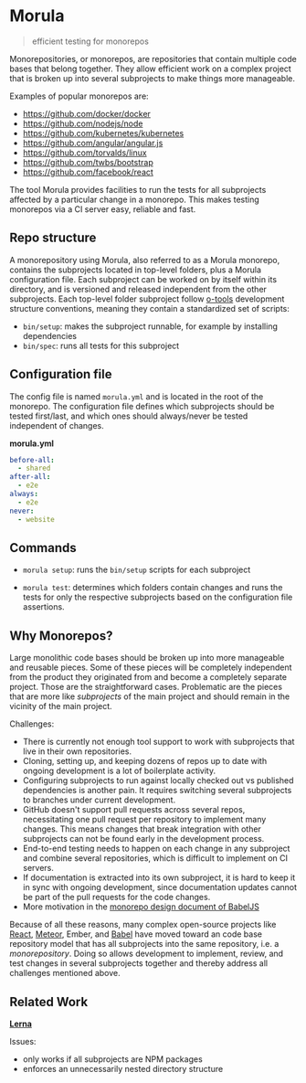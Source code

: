 # Morula

> efficient testing for monorepos


Monorepositories, or monorepos, are repositories that contain multiple code bases that belong together.
They allow efficient work on a complex project
that is broken up into several subprojects
to make things more manageable.

Examples of popular monorepos are:

* https://github.com/docker/docker
* https://github.com/nodejs/node
* https://github.com/kubernetes/kubernetes
* https://github.com/angular/angular.js
* https://github.com/torvalds/linux
* https://github.com/twbs/bootstrap
* https://github.com/facebook/react

The tool Morula provides facilities
to run the tests for all subprojects
affected by a particular change in a monorepo.
This makes testing monorepos via a CI server easy, reliable and fast.


## Repo structure

A monorepository using Morula, also referred to as a Morula monorepo, contains the subprojects located in top-level folders,
plus a Morula configuration file.
Each subproject can be worked on by itself within its directory,
and is versioned and released independent from the other subprojects.
Each top-level folder subproject follow
[o-tools](https://github.com/Originate/o-tools-node) development structure conventions,
meaning they contain a standardized set of scripts:
- `bin/setup`: makes the subproject runnable, for example by installing dependencies
- `bin/spec`: runs all tests for this subproject


## Configuration file

The config file is named `morula.yml` and
is located in the root of the monorepo.
The configuration file defines which subprojects should be tested first/last,
and which ones should always/never be tested independent of changes.

__morula.yml__
```yml
before-all:
  - shared
after-all:
  - e2e
always:
  - e2e
never:
  - website
```


## Commands

- `morula setup`:
  runs the `bin/setup` scripts for each subproject

- `morula test`:
  determines which folders contain changes
  and runs the tests for only the respective subprojects
  based on the configuration file assertions.


## Why Monorepos?

Large monolithic code bases should be broken up
into more manageable and reusable pieces.
Some of these pieces will be completely independent
from the product they originated from
and become a completely separate project.
Those are the straightforward cases.
Problematic are the pieces that are more like _subprojects_ of the main project
and should remain in the vicinity of the main project.

Challenges:

* There is currently not enough tool support
to work with subprojects that live in their own repositories.
* Cloning, setting up, and keeping dozens of repos up to date
with ongoing development is a lot of boilerplate activity.
* Configuring subprojects to run against locally checked out
vs published dependencies is another pain.
It requires switching several subprojects to branches under current development.
* GitHub doesn't support pull requests across several repos,
necessitating one pull request per repository to implement many changes.
This means changes
that break integration with other subprojects
can not be found early in the development process.
* End-to-end testing needs to happen on each change in any subproject
and combine several repositories,
which is difficult to implement on CI servers.
* If documentation is extracted into its own subproject,
it is hard to keep it in sync with ongoing development,
since documentation updates cannot be part of the pull requests
for the code changes.
* More motivation in the
[monorepo design document of BabelJS](https://github.com/babel/babel/blob/master/doc/design/monorepo.md)

Because of all these reasons,
many complex open-source projects
like [React](https://github.com/facebook/react), [Meteor](https://github.com/meteor/meteor), Ember, and [Babel](https://github.com/babel/babel)
have moved toward an code base repository model that has
all subprojects into the same repository, i.e. a _monorepository_.
Doing so allows development to implement, review, and test changes
in several subprojects together and thereby address all challenges mentioned above.


## Related Work

__[Lerna](https://github.com/lerna/lerna)__

Issues:
- only works if all subprojects are NPM packages
- enforces an unnecessarily nested directory structure

